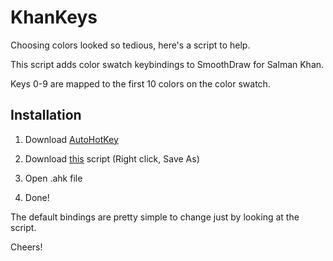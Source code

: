 
# KhanKeys

Choosing colors looked so tedious, here's a script to help.

This script adds color swatch keybindings to SmoothDraw for Salman Khan.

Keys 0-9 are mapped to the first 10 colors on the color swatch.

## Installation

1. Download [AutoHotKey](http://www.autohotkey.com/download/AutoHotkeyInstall.exe)

2. Download [this](http://github.com/jb55/khankeys/raw/master/khankeys.ahk) script (Right click, Save As)

3. Open .ahk file

4. Done!

The default bindings are pretty simple to change just by looking at the script.

Cheers!
